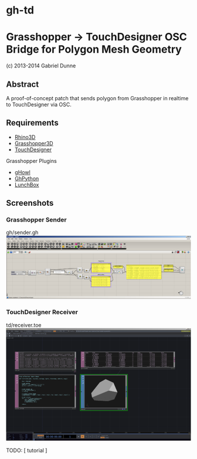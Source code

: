 gh-td
====

# Grasshopper -> TouchDesigner OSC Bridge for Polygon Mesh Geometry

(c) 2013-2014 Gabriel Dunne


## Abstract

A proof-of-concept patch that sends polygon from Grasshopper in realtime to TouchDesigner via OSC.

## Requirements

- [Rhino3D](http://rhino3d.com)
- [Grasshopper3D](http://www.grasshopper3d.com/)
- [TouchDesigner](https://www.derivative.ca/)

Grasshopper Plugins

- [gHowl](http://www.grasshopper3d.com/group/ghowl)
- [GhPython](http://www.food4rhino.com/project/ghpython)
- [LunchBox](http://www.food4rhino.com/project/lunchbox)

## Screenshots

### Grasshopper Sender
gh/sender.gh
![](https://github.com/quilime/gh-td/blob/master/screenshots/sender_gh.PNG?raw=true)

### TouchDesigner Receiver
td/receiver.toe
![](https://raw.githubusercontent.com/quilime/gh-td/master/screenshots/receive_01.PNG)


TODO: [ tutorial ]
